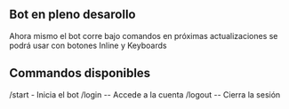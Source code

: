 ## Bot en pleno desarollo
 
 Ahora mismo el bot corre bajo comandos en próximas actualizaciones se podrá usar con botones Inline y Keyboards

 ## Commandos disponibles

/start - Inicia el bot 
/login -- Accede a la cuenta 
/logout -- Cierra la sesión 